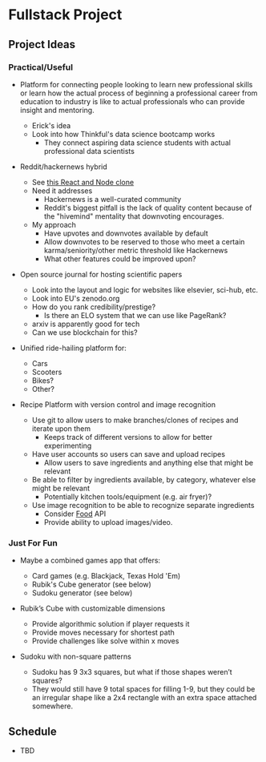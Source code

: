 # Fullstack Project

## Project Ideas

### Practical/Useful

- Platform for connecting people looking to learn new professional skills or learn how the actual process of beginning a professional career from education to industry is like to actual professionals who can provide insight and mentoring.
    - Erick's idea
    - Look into how Thinkful's data science bootcamp works
        - They connect aspiring data science students with actual professional data scientists

- Reddit/hackernews hybrid
  - See [this React and Node clone](https://www.reddit.com/r/reactjs/comments/9g8xxm/i_made_a_reddit_clone_with_reactjs_and_nodejs_for/)
  - Need it addresses
    - Hackernews is a well-curated community
    - Reddit's biggest pitfall is the lack of quality content because of the "hivemind" mentality that downvoting encourages.
  - My approach
    - Have upvotes and downvotes available by default
    - Allow downvotes to be reserved to those who meet a certain karma/seniority/other metric threshold like Hackernews
    - What other features could be improved upon?

- Open source journal for hosting scientific papers
  - Look into the layout and logic for websites like elsevier, sci-hub, etc.
  - Look into EU's zenodo.org
  - How do you rank credibility/prestige?
      - Is there an ELO system that we can use like PageRank?
  - arxiv is apparently good for tech
  - Can we use blockchain for this?

- Unified ride-hailing platform for:
  - Cars
  - Scooters
  - Bikes?
  - Other?

- Recipe Platform with version control and image recognition
    - Use git to allow users to make branches/clones of recipes and iterate upon them
        - Keeps track of different versions to allow for better experimenting
    - Have user accounts so users can save and upload recipes
        - Allow users to save ingredients and anything else that might be relevant
    - Be able to filter by ingredients available, by category, whatever else might be relevant
        - Potentially kitchen tools/equipment (e.g. air fryer)?
    - Use image recognition to be able to recognize separate ingredients
        - Consider [Food](https://clarifai.com/models/food-image-recognition-model-bd367be194cf45149e75f01d59f77ba7) API
        - Provide ability to upload images/video.

### Just For Fun

- Maybe a combined games app that offers:
  - Card games (e.g. Blackjack, Texas Hold 'Em)
  - Rubik's Cube generator (see below)
  - Sudoku generator (see below)

- Rubik’s Cube with customizable dimensions
  - Provide algorithmic solution if player requests it
  - Provide moves necessary for shortest path
  - Provide challenges like solve within x moves

- Sudoku with non-square patterns
  - Sudoku has 9 3x3 squares, but what if those shapes weren’t squares?
  - They would still have 9 total spaces for filling 1-9, but they could be an irregular shape like a 2x4 rectangle with an extra space attached somewhere.

## Schedule

- TBD